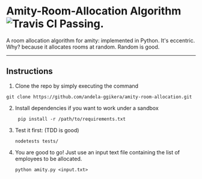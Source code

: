# Amity-Room-Allocation Algorithm  ![Travis CI Passing](https://travis-ci.org/andela-ggikera/amity-room-allocation.svg?branch=master).

A room allocation algorithm for amity: implemented in Python.
It's eccentric. Why? because it allocates rooms at random. Random is good.

---

## Instructions

1. Clone the repo by simply executing the command

`` git clone https://github.com/andela-ggikera/amity-room-allocation.git ``

2. Install dependencies if you want to work under a sandbox

	`` pip install -r /path/to/requirements.txt``

3. Test it first: (TDD is good)

	`` nodetests tests/ ``

4. You are good to go! Just use an input text file containing the list of employees to be allocated.

	`` python amity.py <input.txt> ``


